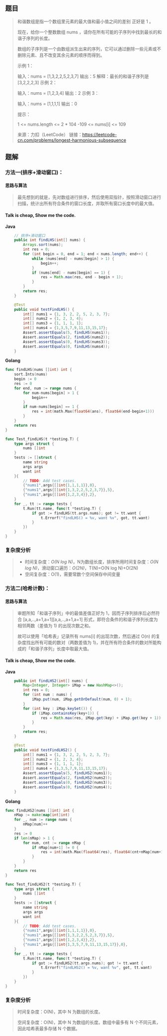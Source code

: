 ## 题目

> 和谐数组是指一个数组里元素的最大值和最小值之间的差别 正好是 1 。
>
> 现在，给你一个整数数组 nums ，请你在所有可能的子序列中找到最长的和谐子序列的长度。
>
> 数组的子序列是一个由数组派生出来的序列，它可以通过删除一些元素或不删除元素、且不改变其余元素的顺序而得到。
>
>  
>
> 示例 1：
>
> 输入：nums = [1,3,2,2,5,2,3,7]
> 输出：5
> 解释：最长的和谐子序列是 [3,2,2,2,3]
> 示例 2：
>
> 输入：nums = [1,2,3,4]
> 输出：2
> 示例 3：
>
> 输入：nums = [1,1,1,1]
> 输出：0
>
>
> 提示：
>
> 1 <= nums.length <= 2 * 104
> -109 <= nums[i] <= 109
>
> 来源：力扣（LeetCode）
> 链接：https://leetcode-cn.com/problems/longest-harmonious-subsequence

## 题解

### 方法一(排序+滑动窗口)：

#### 思路与算法

> 最先想到的就是，先对数组进行排序，然后使用双指针，按照滑动窗口进行扫描，统计出所有符合条件的窗口长度，并取所有窗口长度中的最大值。

#### Talk is cheap, Show me the code.

**Java**

```java
    // 排序+滑动窗口
    public int findLHS(int[] nums) {
        Arrays.sort(nums);
        int res = 0;
        for (int begin = 0, end = 1; end < nums.length; end++) {
            while (nums[end] - nums[begin] > 1) {
                begin++;
            }
            if (nums[end] - nums[begin] == 1) {
                res = Math.max(res, end - begin + 1);
            }
        }
        return res;
    }

    @Test
    public void testFindLHS() {
        int[] nums1 = {1, 3, 2, 2, 5, 2, 3, 7};
        int[] nums2 = {1, 2, 3, 4};
        int[] nums3 = {1, 1, 1, 1};
        int[] nums4 = {1,3,5,7,9,11,13,15,17};
        Assert.assertEquals(5, findLHS(nums1));
        Assert.assertEquals(2, findLHS(nums2));
        Assert.assertEquals(0, findLHS(nums3));
        Assert.assertEquals(0, findLHS(nums4));
    }
```



**Golang**

```go
func findLHS(nums []int) int {
	sort.Ints(nums)
	begin := 0
	res := 0
	for end, num := range nums {
		for num-nums[begin] > 1 {
			begin++
		}
		if num-nums[begin] == 1 {
			res = int(math.Max(float64(ans), float64(end-begin+1)))
		}
	}
	return res
}

func Test_findLHS(t *testing.T) {
	type args struct {
		nums []int
	}
	tests := []struct {
		name string
		args args
		want int
	}{
		// TODO: Add test cases.
		{"nums1",args{[]int{1,1,1,1}},0},
		{"nums1",args{[]int{1,3,2,2,5,2,3,7}},5},
		{"nums1",args{[]int{1,2,3,4}},2},
	}
	for _, tt := range tests {
		t.Run(tt.name, func(t *testing.T) {
			if got := findLHS(tt.args.nums); got != tt.want {
				t.Errorf("findLHS() = %v, want %v", got, tt.want)
			}
		})
	}
}
```



### 复杂度分析

>- 时间复杂度：*O(N log N)*，N为数组长度，排序所用时间复杂度：*O(N log N)*，滑动窗口遍历：*O(2N)*，T(N)=O(N log N)+O(2N)
>- 空间复杂度：O(1)，需要常数个空间保存中间变量



### 方法二(哈希计数)：

#### 思路与算法

> 审题所知「和谐子序列」中的最值差值正好为 1，因而子序列排序后必然符合 [a,a,..,a+1,a+1][a,a,..,a+1,a+1] 形式，即符合条件的和谐子序列长度为相邻两数（差值为 1) 的出现次数之和。
>
> 故可以使用「哈希表」记录所有 nums[i] 的出现次数，然后通过 O(n) 的复杂度找出所有可能的数对（两数差值为 1)，并在所有符合条件的数对所能构成的「和谐子序列」长度中取最大值。
>

#### Talk is cheap, Show me the code.

**Java**

```java
    public int findLHS2(int[] nums) {
        Map<Integer, Integer> iMap = new HashMap<>();
        int res = 0;
        for (int num : nums) {
            iMap.put(num, iMap.getOrDefault(num, 0) + 1);
        }
        for (int key : iMap.keySet()) {
            if (iMap.containsKey(key+1)) {
                res = Math.max(res, iMap.get(key) + iMap.get(key + 1));
            }
        }
        return res;
    }

    @Test
    public void testFindLHS2() {
        int[] nums1 = {1, 3, 2, 2, 5, 2, 3, 7};
        int[] nums2 = {1, 2, 3, 4};
        int[] nums3 = {1, 1, 1, 1};
        int[] nums4 = {1,3,5,7,9,11,13,15,17};
        Assert.assertEquals(5, findLHS2(nums1));
        Assert.assertEquals(2, findLHS2(nums2));
        Assert.assertEquals(0, findLHS2(nums3));
        Assert.assertEquals(0, findLHS2(nums4));
    }
```



**Golang**

```go
func findLHS2(nums []int) int {
	nMap := make(map[int]int)
	for _, num := range nums {
		nMap[num]++
	}
	res := 0
	if len(nMap) > 1 {
		for num, cnt := range nMap {
			if nMap[num+1] != 0 {
				res = int(math.Max(float64(res), float64(cnt+nMap[num+1])))
			}
		}
	}
	return res
}

func Test_findLHS2(t *testing.T) {
	type args struct {
		nums []int
	}
	tests := []struct {
		name string
		args args
		want int
	}{
		// TODO: Add test cases.
		{"nums1",args{[]int{1,1,1,1}},0},
		{"nums1",args{[]int{1,3,2,2,5,2,3,7}},5},
		{"nums1",args{[]int{1,2,3,4}},2},
		{"nums1",args{[]int{1,3,5,7,9,11,13,15,17}},0},
	}
	for _, tt := range tests {
		t.Run(tt.name, func(t *testing.T) {
			if got := findLHS2(tt.args.nums); got != tt.want {
				t.Errorf("findLHS2() = %v, want %v", got, tt.want)
			}
		})
	}
}
```



### 复杂度分析

>时间复杂度：O(N)，其中 N 为数组的长度。
>
>空间复杂度：O(N)，其中 N 为数组的长度。数组中最多有 N 个不同元素，因此哈希表最多存储 N 个数据。
>



